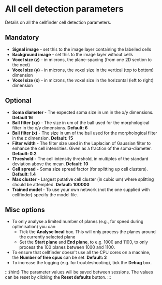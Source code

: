 # All cell detection parameters

Details on all the cellfinder cell detection parameters.

## Mandatory

- **Signal image** - set this to the image layer containing the labelled cells
- **Background image** - set this to the image layer without cells
- **Voxel size (z)** - in microns, the plane-spacing (from one 2D section to the next)
- **Voxel size (y)** - in microns, the voxel size in the vertical (top to bottom) dimension
- **Voxel size (x)** - in microns, the voxel size in the horizontal (left to right) dimension

## Optional

- **Soma diameter** - The expected soma size in um in the x/y dimensions. **Default 16**
- **Ball filter (xy)** - The size in um of the ball used for the morphological filter in the x/y dimensions. **Default: 6**
- **Ball filter (x)** - The size in um of the ball used for the morphological filter in the z dimension. **Default: 15**
- **Filter width** - The filter size used in the Laplacian of Gaussian filter to enhance the cell intensities. Given as a fraction of the soma-diameter. **Default: 0.2**
- **Threshold** - The cell intensity threshold, in multiples of the standard deviation above the mean. **Default: 10**
- **Cell spread** - Soma size spread factor (for splitting up cell clusters). **Default: 1.4**
- **Max cluster** -  Largest putative cell cluster (in cubic um) where splitting should be attempted.  **Default: 100000**
- **Trained model** - To use your own network (not the one supplied with cellfinder) specify the model file.

## Misc options

- To only analyse a limited number of planes (e.g., for speed during optimisation) you can:
  - Tick the **Analyse local** box. This will only process the planes around the currently selected plane
  - Set the **Start plane** and **End plane**, to e.g. 1000 and 1100, to only process the 100 planes between 1000 and 1100.
- To ensure that cellfinder doesn't use all the CPU cores on a machine, the **Number of free cpus** can be set. **Default: 2**
- To increase the logging (e.g. for troubleshooting), tick the **Debug** box.

:::{hint}
The parameter values will be saved between sessions.
The values can be reset by clicking the **Reset defaults** button.
:::
